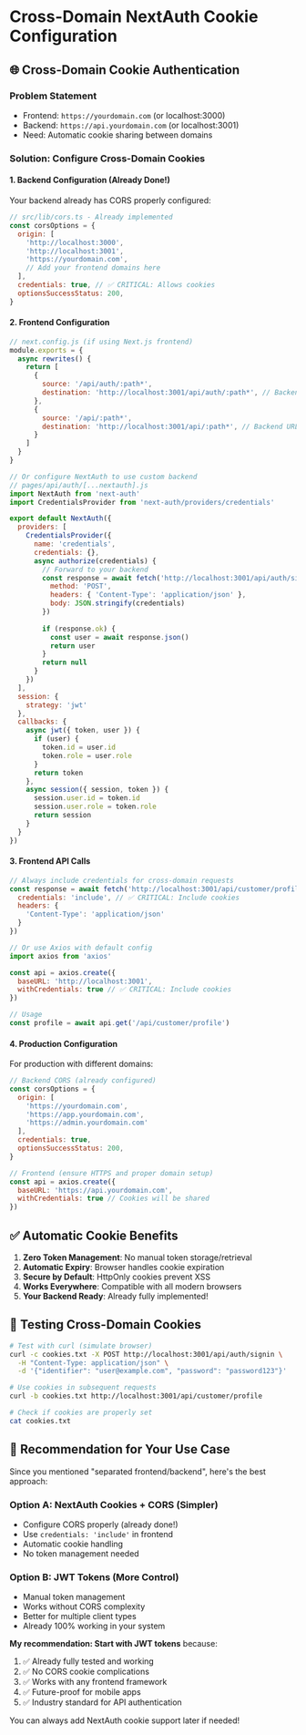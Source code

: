 # Cross-Domain NextAuth Cookie Configuration

## 🌐 **Cross-Domain Cookie Authentication**

### **Problem Statement**
- Frontend: `https://yourdomain.com` (or localhost:3000)
- Backend: `https://api.yourdomain.com` (or localhost:3001)
- Need: Automatic cookie sharing between domains

### **Solution: Configure Cross-Domain Cookies**

#### **1. Backend Configuration (Already Done!)**

Your backend already has CORS properly configured:

```javascript
// src/lib/cors.ts - Already implemented
const corsOptions = {
  origin: [
    'http://localhost:3000',
    'http://localhost:3001', 
    'https://yourdomain.com',
    // Add your frontend domains here
  ],
  credentials: true, // ✅ CRITICAL: Allows cookies
  optionsSuccessStatus: 200,
}
```

#### **2. Frontend Configuration**

```javascript
// next.config.js (if using Next.js frontend)
module.exports = {
  async rewrites() {
    return [
      {
        source: '/api/auth/:path*',
        destination: 'http://localhost:3001/api/auth/:path*', // Backend URL
      },
      {
        source: '/api/:path*', 
        destination: 'http://localhost:3001/api/:path*', // Backend URL
      }
    ]
  }
}

// Or configure NextAuth to use custom backend
// pages/api/auth/[...nextauth].js
import NextAuth from 'next-auth'
import CredentialsProvider from 'next-auth/providers/credentials'

export default NextAuth({
  providers: [
    CredentialsProvider({
      name: 'credentials',
      credentials: {},
      async authorize(credentials) {
        // Forward to your backend
        const response = await fetch('http://localhost:3001/api/auth/signin', {
          method: 'POST',
          headers: { 'Content-Type': 'application/json' },
          body: JSON.stringify(credentials)
        })
        
        if (response.ok) {
          const user = await response.json()
          return user
        }
        return null
      }
    })
  ],
  session: {
    strategy: 'jwt'
  },
  callbacks: {
    async jwt({ token, user }) {
      if (user) {
        token.id = user.id
        token.role = user.role
      }
      return token
    },
    async session({ session, token }) {
      session.user.id = token.id
      session.user.role = token.role
      return session
    }
  }
})
```

#### **3. Frontend API Calls**

```javascript
// Always include credentials for cross-domain requests
const response = await fetch('http://localhost:3001/api/customer/profile', {
  credentials: 'include', // ✅ CRITICAL: Include cookies
  headers: {
    'Content-Type': 'application/json'
  }
})

// Or use Axios with default config
import axios from 'axios'

const api = axios.create({
  baseURL: 'http://localhost:3001',
  withCredentials: true // ✅ CRITICAL: Include cookies
})

// Usage
const profile = await api.get('/api/customer/profile')
```

#### **4. Production Configuration**

For production with different domains:

```javascript
// Backend CORS (already configured)
const corsOptions = {
  origin: [
    'https://yourdomain.com',
    'https://app.yourdomain.com', 
    'https://admin.yourdomain.com'
  ],
  credentials: true,
  optionsSuccessStatus: 200,
}

// Frontend (ensure HTTPS and proper domain setup)
const api = axios.create({
  baseURL: 'https://api.yourdomain.com',
  withCredentials: true // Cookies will be shared
})
```

## ✅ **Automatic Cookie Benefits**

1. **Zero Token Management**: No manual token storage/retrieval
2. **Automatic Expiry**: Browser handles cookie expiration
3. **Secure by Default**: HttpOnly cookies prevent XSS
4. **Works Everywhere**: Compatible with all modern browsers
5. **Your Backend Ready**: Already fully implemented!

## 🧪 **Testing Cross-Domain Cookies**

```bash
# Test with curl (simulate browser)
curl -c cookies.txt -X POST http://localhost:3001/api/auth/signin \
  -H "Content-Type: application/json" \
  -d '{"identifier": "user@example.com", "password": "password123"}'

# Use cookies in subsequent requests
curl -b cookies.txt http://localhost:3001/api/customer/profile

# Check if cookies are properly set
cat cookies.txt
```

## 🎯 **Recommendation for Your Use Case**

Since you mentioned "separated frontend/backend", here's the best approach:

### **Option A: NextAuth Cookies + CORS (Simpler)**
- Configure CORS properly (already done!)
- Use `credentials: 'include'` in frontend
- Automatic cookie handling
- No token management needed

### **Option B: JWT Tokens (More Control)**  
- Manual token management
- Works without CORS complexity
- Better for multiple client types
- Already 100% working in your system

**My recommendation: Start with JWT tokens** because:
1. ✅ Already fully tested and working
2. ✅ No CORS cookie complications  
3. ✅ Works with any frontend framework
4. ✅ Future-proof for mobile apps
5. ✅ Industry standard for API authentication

You can always add NextAuth cookie support later if needed!
